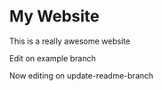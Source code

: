 # My Website

This is a really awesome website

Edit on example branch

Now editing on update-readme-branch
